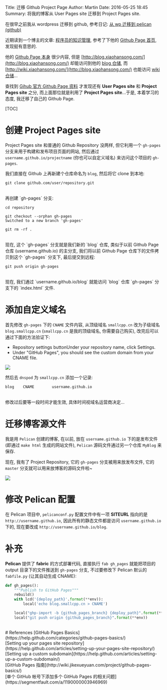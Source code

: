 Title: 迁移 Github Project Page
Author: Martin
Date: 2016-05-25 18:45
Summary: 将我的博客从 User Pages site 迁移到 Project Pages site.

在很早之前我从 wordpress 迁移到 github, 参考日记: [从 wp 迁移到 pelican (github)](http://blog.smallcpp.cn/cong-wp-qian-yi-dao-pelican-github.html)

近期读到一个博主的文章: [程序员的知识管理](http://blog.xiaohansong.com/2016/01/16/kownledge-Management/), 参考了下他的 [Github Page 首页](http://xiaohansong.com/), 发现挺有意思的.

他的 [Github Page 本身](https://github.com/x-hansong/x-hansong.github.io) 很少内容, 但是 [http://blog.xiaohansong.com/](http://blog.xiaohansong.com/) 却能访问到他的 [blog 仓储](https://github.com/x-hansong/blog), 而 [http://wiki.xiaohansong.com/](http://blog.xiaohansong.com/) 也能访问 [wiki 仓储](https://github.com/x-hansong/wiki)...

查找到 [Gihub 官方 Github Page 资料](https://help.github.com/categories/github-pages-basics/) 才发现还有 **User Pages site** 和 **Project Pages site** 之分, 而上面那位就是利用了 **Project Pages site**...于是, 本着学习的态度, 我迁移了自己的 Github Page.

[TOC]

# 创建 Project Pages site
Project Pages site 和普通的 Github Repository 没两样, 但它利用一个 `gh-pages` 分支来用于构建和发布项目页面的网站, 然后通过 `username.github.io/projectname` (你也可以自定义域名) 来访问这个项目的 `gh-pages`.

我们直接在 Github 上再新建个仓库命名为 `blog`, 然后将它 clone 到本地:

```shell
git clone github.com/user/repository.git
```
<br>
再创建 `gh-pages` 分支:

```shell
cd repository

git checkout --orphan gh-pages
Switched to a new branch 'gh-pages'

git rm -rf .
```
<br>
现在, 这个 `gh-pages` 分支就是我们新的 `blog` 仓库, 类似于以前 Github Page 仓库 (username.github.io) 的主分支, 我们将以前 Github Page 仓库下的文件拷贝到这个 `gh-pages` 分支下, 最后提交到远程:

```shell
git push origin gh-pages
```
<br>
现在, 我们通过 `username.github.io/blog` 就能访问 `blog` 仓库 `gh-pages` 分支下的 `index.html` 文件.

# 添加自定义域名
首先修改 `gh-pages` 下的 `CNAME` 文件内容, 从顶级域名 `smallcpp.cn` 改为子级域名 `blog.smallcpp.cn`  (`smallcpp.cn` 是我的顶级域名, 你需要自己购买), 改完后可以通过下面的方法验证下:

- Repository settings buttonUnder your repository name, click  Settings.
- Under "GitHub Pages", you should see the custom domain from your CNAME file.

![](http://i64.tinypic.com/5dmhqc.jpg)

然后去 `dnspod` 为 `smallcpp.cn` 添加一个记录:

```
blog    CNAME        username.github.io
```
<br>
修改过后要等一段时间才能生效, 具体时间视域名运营商决定...

# 迁移博客源文件
我是用 `Pelican` 创建的博客, 在以前, 放在 `username.github.io` 下的是发布文件 (即通过 `make html` 生成的网站文件), `Pelican` 源码文件通过另一个仓库 `MyBlog` 来保存.

现在, 我有了 Project Repository, 它的 `gh-pages` 分支被用来放发布文件, 它的 `master` 分支就可以用来放博客的源码文件啦~

![](http://i63.tinypic.com/xddzia.jpg)

# 修改 Pelican 配置
在 Pelican 项目中, `pelicanconf.py` 配置文件中有一项 **SITEURL** 指向的是 `http://username.github.io`, 因此所有的静态文件都是访问 `username.github.io` 下的, 现在要改成 `http://username.github.io/blog`.

# 补充
**Pelican** 提供了 **fabric** 的方式部署代码, 直接执行 `fab gh_pages` 就能把项目的 output 目录下的文件推送到 `gh-pages` 分支, 不过要修改下 Pelican 默认的 `fabfile.py` (让其自动生成 CNAME):

```python
def gh_pages():
    """Publish to GitHub Pages"""
    rebuild()
    with lcd('{deploy_path}'.format(**env)):
        local('echo blog.smallcpp.cn > CNAME')

    local("ghp-import -b {github_pages_branch} {deploy_path}".format(**env))
    local("git push origin {github_pages_branch}".format(**env))
```
<br>
# References
[GitHub Pages Basics](https://help.github.com/categories/github-pages-basics/)<br>
[Setting up your pages site repository](https://help.github.com/articles/setting-up-your-pages-site-repository/)<br>
[Setting up a custom subdomain](https://help.github.com/articles/setting-up-a-custom-subdomain/)<br>
[GitHub Pages 指南](http://wiki.jikexueyuan.com/project/github-pages-basics/)<br>
[单个 GitHub 帐号下添加多个 GitHub Pages 的相关问题](https://segmentfault.com/a/1190000003946969)
